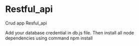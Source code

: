 # Restful_api
Crud app Resful_api 

Add your database credential in db.js file.
Then install all node dependencies using command npm install
